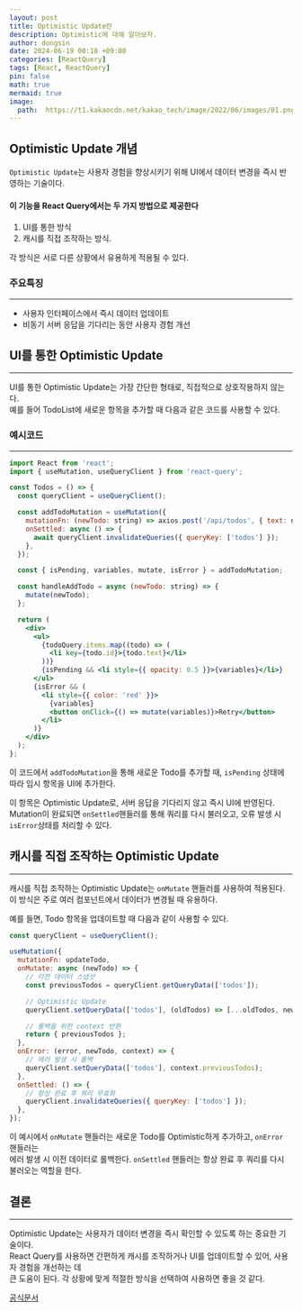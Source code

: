 ```yaml
---
layout: post
title: Optimistic Update란
description: Optimistic에 대해 알아보자.
author: dongsin
date: 2024-06-19 00:10 +09:00
categories: [ReactQuery]
tags: [React, ReactQuery]
pin: false
math: true
mermaid: true
image:
  path:  https://t1.kakaocdn.net/kakao_tech/image/2022/06/images/01.png
---
```


## Optimistic Update 개념
`Optimistic Update`는 사용자 경험을 향상시키기 위해 UI에서 데이터 변경을 즉시 반영하는 기술이다.<br />

#### 이 기능을 React Query에서는 두 가지 방법으로 제공한다 <br />
1. UI를 통한 방식
2. 캐시를 직접 조작하는 방식.

각 방식은 서로 다른 상황에서 유용하게 적용될 수 있다.

### 주요특징
---
* 사용자 인터페이스에서 즉시 데이터 업데이트
* 비동기 서버 응답을 기다리는 동안 사용자 경험 개선

## UI를 통한 Optimistic Update
---
UI를 통한 Optimistic Update는 가장 간단한 형태로, 직접적으로 상호작용하지 않는다. <br />
예를 들어 TodoList에 새로운 항목을 추가할 때 다음과 같은 코드를 사용할 수 있다. <br />

### 예시코드
---
```jsx
import React from 'react';
import { useMutation, useQueryClient } from 'react-query';

const Todos = () => {
  const queryClient = useQueryClient();

  const addTodoMutation = useMutation({
    mutationFn: (newTodo: string) => axios.post('/api/todos', { text: newTodo }),
    onSettled: async () => {
      await queryClient.invalidateQueries({ queryKey: ['todos'] });
    },
  });

  const { isPending, variables, mutate, isError } = addTodoMutation;

  const handleAddTodo = async (newTodo: string) => {
    mutate(newTodo);
  };

  return (
    <div>
      <ul>
        {todoQuery.items.map((todo) => (
          <li key={todo.id}>{todo.text}</li>
        ))}
        {isPending && <li style={{ opacity: 0.5 }}>{variables}</li>}
      </ul>
      {isError && (
        <li style={{ color: 'red' }}>
          {variables}
          <button onClick={() => mutate(variables)}>Retry</button>
        </li>
      )}
    </div>
  );
};

```

이 코드에서 `addTodoMutation`을 통해 새로운 Todo를 추가할 때, `isPending` 상태에 따라 임시 항목을 UI에 추가한다.<br />

이 항목은 Optimistic Update로, 서버 응답을 기다리지 않고 즉시 UI에 반영된다. <br />
Mutation이 완료되면 `onSettled`핸들러를 통해 쿼리를 다시 불러오고, 오류 발생 시 `isError`상태를 처리할 수 있다.<br />

## 캐시를 직접 조작하는 Optimistic Update
---
캐시를 직접 조작하는 Optimistic Update는 `onMutate` 핸들러를 사용하여 적용된다. <br />
이 방식은 주로 여러 컴포넌트에서 데이터가 변경될 때 유용하다. <br />

예를 들면, Todo 항목을 업데이트할 때 다음과 같이 사용할 수 있다.<br />
```jsx
const queryClient = useQueryClient();

useMutation({
  mutationFn: updateTodo,
  onMutate: async (newTodo) => {
    // 이전 데이터 스냅샷
    const previousTodos = queryClient.getQueryData(['todos']);

    // Optimistic Update
    queryClient.setQueryData(['todos'], (oldTodos) => [...oldTodos, newTodo]);

    // 롤백을 위한 context 반환
    return { previousTodos };
  },
  onError: (error, newTodo, context) => {
    // 에러 발생 시 롤백
    queryClient.setQueryData(['todos'], context.previousTodos);
  },
  onSettled: () => {
    // 항상 완료 후 쿼리 무효화
    queryClient.invalidateQueries({ queryKey: ['todos'] });
  },
});
```
이 예시에서 `onMutate` 핸들러는 새로운 Todo를 Optimistic하게 추가하고, `onError` 핸들러는 <br />
에러 발생 시 이전 데이터로 롤백한다. `onSettled` 핸들러는 항상 완료 후 쿼리를 다시 불러오는 역할을 한다.<br />

## 결론
---
Optimistic Update는 사용자가 데이터 변경을 즉시 확인할 수 있도록 하는 중요한 기술이다. <br />
React Query를 사용하면 간편하게 캐시를 조작하거나 UI를 업데이트할 수 있어, 사용자 경험을 개선하는 데 <br />
큰 도움이 된다. 각 상황에 맞게 적절한 방식을 선택하여 사용하면 좋을 것 같다. <br />

[공식문서](https://tanstack.com/query/latest/docs/framework/react/guides/mutations)